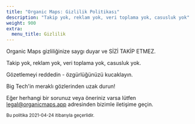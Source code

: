 ```yaml
---
title: "Organic Maps: Gizlilik Politikası"
description: "Takip yok, reklam yok, veri toplama yok, casusluk yok"
weight: 900
extra:
  menu_title: Gizlilik
---
```


Organic Maps gizliliğinize saygı duyar ve SİZİ TAKİP ETMEZ.

Takip yok, reklam yok, veri toplama yok, casusluk yok.

Gözetlemeyi reddedin - özgürlüğünüzü kucaklayın.

Big Tech'in meraklı gözlerinden uzak durun!

Eğer herhangi bir sorunuz veya öneriniz varsa lütfen [legal@organicmaps.app](mailto:legal@organicmaps.app)
adresinden bizimle iletişime geçin.

<sub>Bu politika 2021-04-24 itibarıyla geçerlidir.</sub>
